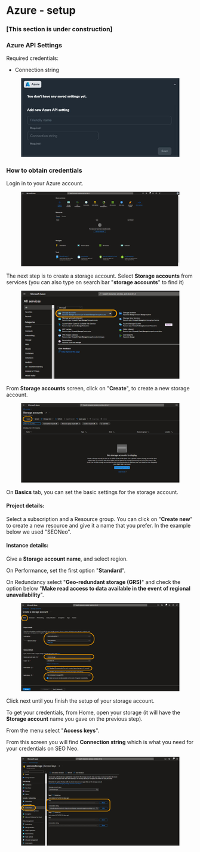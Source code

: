 # Azure - setup

### \[This section is under construction]

### Azure API Settings

Required credentials:

* Connection string

<figure><img src="../../../.gitbook/assets/Azure settings.JPG" alt=""><figcaption></figcaption></figure>

### How to obtain credentials

Login in to your Azure account.

<figure><img src="../../../.gitbook/assets/Azure 1.png" alt=""><figcaption></figcaption></figure>

The next step is to create a storage account. Select **Storage accounts** from services (you can also type on search bar "**storage accounts**" to find it)

<figure><img src="../../../.gitbook/assets/Azure 2f.jpg" alt=""><figcaption></figcaption></figure>

From **Storage accounts** screen, click on "**Create**", to create a new storage account.

<figure><img src="../../../.gitbook/assets/Azure 3f.jpg" alt=""><figcaption></figcaption></figure>

On **Basics** tab, you can set the basic settings for the storage account.

#### Project details:

Select a subscription and a Resource group. You can click on "**Create new**" to create a new resource and give it a name that you prefer. In the example below we used "SEONeo".

#### Instance details:

Give a **Storage account name**, and select region.&#x20;

On Performance, set the first option "**Standard**".&#x20;

On Redundancy select "**Geo-redundant storage (GRS)**" and check the option below "**Make read access to data available in the event of regional unavailability**".

<figure><img src="../../../.gitbook/assets/Azure 4f.jpg" alt=""><figcaption></figcaption></figure>

Click next until you finish the setup of your storage account.

To get your credentials, from Home, open your storage (it will have the **Storage account** name you gave on the previous step).

From the menu select "**Access keys**".

From this screen you will find **Connection string** which is what you need for your credentials on SEO Neo.

<figure><img src="../../../.gitbook/assets/Azure 5f.jpg" alt=""><figcaption></figcaption></figure>



